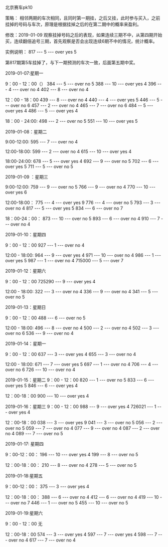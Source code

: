 北京赛车pk10

策略：
相邻两期的车次相同，且同时第一期挂，之后又挂，此时参与买入，之前挂掉的号码与车次，原理是根据挂掉之后的在第二期中的概率来盈利。

修改：2019-01-09
观察挂掉号码之后的表现，如果连续三期不中，从第四期开始买，连续翻倍追号三期，首先观察是否会出现连续6期不中的情况，统计概率。

实例说明：
817 --- 5 --- over yes 5

第817期第5车挂掉了，与下一期预测的车次一致，后面第五期中奖。

2019-01-07:星期一 

9：00 - 12：00（）
384 --- 5 --- over no 5
388 --- 10 --- over yes 4
396 --- 4 --- over no 4
402 --- 8 --- over no 4

12：00 - 18：00
439 --- 8 --- over no 4
440 --- 4 --- over yes 5
446 --- 5 --- over no 6
457 --- 2 --- over no 4
465 --- 7 --- over no 6
484 -- 5 --- over yes 4
486 --- 5 --- over yes 4

18：00 - 24:00:
498 --- 2 --- over no 5
551 --- 10 --- over yes 5

2019-01-08：星期二

9:00-12:00:
595 --- 7 --- over no 4

12:00-18:00:
599 --- 2 --- over no 4
615 --- 10 --- over yes 4

18:00-24:00:
678 --- 5 --- over yes 4
692 --- 9 --- over no 5
702 --- 6 --- over yes 5
711 --- 5 --- over no 5

2019-01-09 ：星期三

9:00-12:00:
759 --- 9 --- over no 5
766 --- 9 --- over no 4
770 --- 10 --- over yes 6

12:00-18:00：
775 --- 4 --- over yes 9
776 --- 4 --- over no 5
793 --- 3 --- over no 4
817 --- 5 --- over yes 5
834 --- 6 --- over no 7

18：00-24：00：
873 --- 10 --- over no 5
893 --- 6 --- over no 4
910 --- 7 --- over no 4

2019-01-10：星期四

9：00 - 12：00
927 --- 1 --- over no 4

12:00 - 18:00:
964 --- 9 --- over yes 4
971 --- 10 --- over no 4
986 --- 1 --- over yes 5
987 --- 1 --- over no 4
715000 --- 5 --- over 7

2019-01-12：星期六

9：00 - 12：00
725290 --- 9 --- over yes 4


12:00 - 18:00:
322 --- 3 --- over no 4
336 --- 9 --- over no 4
341 --- 5 --- over no 5


2019-01-13：星期日

9：00 - 12：00
488 --- 6 --- over no 5

12:00 - 18:00:
496 --- 8 --- over no 4
500 --- 2 --- over no 4
502 --- 3 --- over no 6
536 --- 9 --- over no 4


2019-01-14：星期一

9：00 - 12：00
637 --- 3 --- over yes 4
655 --- 3 --- over no 4

12:00 - 18:00:
671 --- 7 --- over yes 5
697 --- 1 --- over no 4
706 --- 4 --- over no 6
726 --- 10 --- over no 4


2019-01-15：星期二
9：00 - 12：00
820 --- 1 --- over no 5
833 --- 6 --- over yes 5
846 --- 6 --- over yes 4

12：00-18：00
900 --- 10 --- over yes 4

2019-01-16：星期三
9：00 - 12：00
988 --- 9 --- over yes 4 
726021 --- 1 --- over yes 4

12：00-18：00
038 --- 3 --- over yes 9
041 --- 3 --- over no 5
056 --- 2 --- over no 5
059 --- 7 --- over no 4
077 --- 9 --- over no 4
087 --- 2 --- over no 4
089 --- 7 --- over no 5

2019-01-17: 星期四

9：00-12：00：
196 --- 10 --- over yes 4
199 --- 8 --- over no 5

12：00-18：00：
210 --- 8 --- over no 4
278 --- 5 --- over no 5

2019-01-18:星期五

9：00-12：00：
375 --- 3 --- over yes 4

12：00-18：00：
388 --- 6 --- over no 4
412 --- 6 --- over no 4
419 --- 10 --- over no 7
446 --- 1 --- over no 5
455 --- 10 --- over no 5

2019-01-19:星期六

9：00 - 12：00
无

12：00-18：00
574 --- 3 --- over yes 4
597 --- 7 --- over yes 4
598 --- 7 --- over no 4
617 --- 7 --- over no 4

